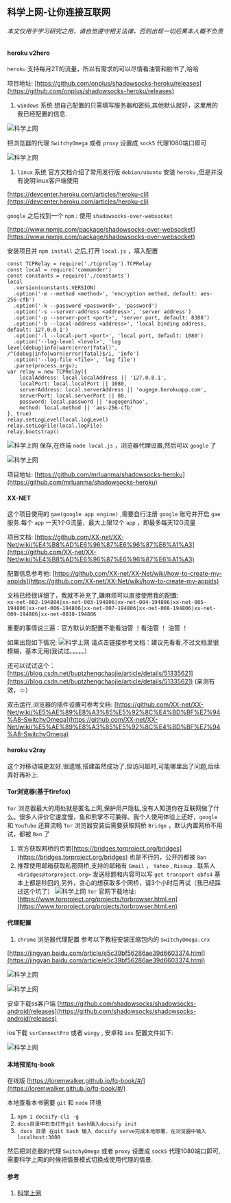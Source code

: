 ## 科学上网-让你连接互联网

###### 本文仅用于学习研究之用，请自觉遵守相关法律，否则出现一切后果本人概不负责

#### heroku v2hero
`heroku` 支持每月2T的流量，所以有需求的可以尽情看油管和脸书了,哈哈

项目地址: [https://github.com/onplus/shadowsocks-heroku/releases](https://github.com/onplus/shadowsocks-heroku/releases)

1. `windows` 系统
  想自己配置的只需填写服务器和密码,其他默认就好，这里用的我已经配置的信息.

  ![科学上网](/images/linux/科学上网-让你连接互联网/internet_01.png "科学上网")

  把浏览器的代理 `SwitchyOmega` 或者 `proxy` 设置成 `sock5` 代理1080端口即可

  ![科学上网](/images/linux/科学上网-让你连接互联网/internet_02.png "科学上网")

1. `linux` 系统
  官方文档介绍了常用发行版 `debian/ubuntu` 安装 `heroku` ,但是并没有说明linux客户端使用

  [https://devcenter.heroku.com/articles/heroku-cli](https://devcenter.heroku.com/articles/heroku-cli)

  `google` 之后找到一个 `npm` : 使用 `shadowsocks-over-websocket`

  [https://www.npmjs.com/package/shadowsocks-over-websocket](https://www.npmjs.com/package/shadowsocks-over-websocket)

  安装项目并 `npm install` 之后,打开 `local.js` ，填入配置
  ```JS
  const TCPRelay = require('./tcprelay').TCPRelay
  const local = require('commander')
  const constants = require('./constants')
  local
    .version(constants.VERSION)
    .option('-m --method <method>', 'encryption method, default: aes-256-cfb')
    .option('-k --password <password>', 'password')
    .option('-s --server-address <address>', 'server address')
    .option('-p --server-port <port>', 'server port, default: 8388')
    .option('-b --local-address <address>', 'local binding address, default: 127.0.0.1')
    .option('-l --local-port <port>', 'local port, default: 1080')
    .option('--log-level <level>', 'log level(debug|info|warn|error|fatal)', /^(debug|info|warn|error|fatal)$/i, 'info')
    .option('--log-file <file>', 'log file')
    .parse(process.argv);
  var relay = new TCPRelay({
      localAddress: local.localAddress || '127.0.0.1',
      localPort: local.localPort || 1080,
      serverAddress: local.serverAddress || 'ougege.herokuapp.com',
      serverPort: local.serverPort || 80,
      password: local.password || 'ougegenihao',
      method: local.method || 'aes-256-cfb'
  }, true)
  relay.setLogLevel(local.logLevel)
  relay.setLogFile(local.logFile)
  relay.bootstrap()
  ```

  ![科学上网](/images/linux/科学上网-让你连接互联网/internet_03.png "科学上网")
  保存,在终端 `node local.js` ，浏览器代理设置,然后可以 `google` 了

  ![科学上网](/images/linux/科学上网-让你连接互联网/internet_04.png "科学上网")

  项目地址: [https://github.com/mrluanma/shadowsocks-heroku](https://github.com/mrluanma/shadowsocks-heroku)

#### XX-NET
这个项目使用的 `gae(google app engine)` ,需要自行注册 `google` 账号并开启 `gae` 服务.每个 `app` 一天1个G流量，最大上限12个 `app` ，即最多每天12G流量

项目文档: [https://github.com/XX-net/XX-Net/wiki/%E4%B8%AD%E6%96%87%E6%96%87%E6%A1%A3](https://github.com/XX-net/XX-Net/wiki/%E4%B8%AD%E6%96%87%E6%96%87%E6%A1%A3)

配置信息参考他: [https://github.com/XX-net/XX-Net/wiki/how-to-create-my-appids](https://github.com/XX-net/XX-Net/wiki/how-to-create-my-appids)

文档已经很详细了，我就不补充了,嫌麻烦可以直接使用我的配置:   
`xx-net-002-194804|xx-net-003-194806|xx-net-004-194806|xx-net-005-194806|xx-net-006-194806|xx-net-007-194806|xx-net-008-194806|xx-net-009-194806|xx-net-0010-194806`

重要的事情说三遍：官方默认的配置不能看油管 ！看油管 ！ 油管 ！

如果出现如下情况:
![科学上网](/images/linux/科学上网-让你连接互联网/internet_05.png "科学上网")
请点击链接参考文档：建议先看看,不过文档里很模糊，基本无用(我试过。。。。。）

还可以试试这个：[https://blog.csdn.net/buptzhengchaojie/article/details/51335621](https://blog.csdn.net/buptzhengchaojie/article/details/51335621)  (亲测有效，☺）

双击运行,浏览器的插件设置可参考文档: [https://github.com/XX-net/XX-Net/wiki/%E5%AE%89%E8%A3%85%E5%92%8C%E4%BD%BF%E7%94%A8-SwitchyOmega](https://github.com/XX-net/XX-Net/wiki/%E5%AE%89%E8%A3%85%E5%92%8C%E4%BD%BF%E7%94%A8-SwitchyOmega) 

#### heroku v2ray
这个对移动端更友好,很遗憾,搭建虽然成功了,但访问超时,可能哪里出了问题,后续弄好再补上.

#### Tor浏览器(基于firefox)
`Tor` 浏览器最大的用处就是匿名上网,保护用户隐私,没有人知道你在互联网做了什么。很多人评价它速度慢，鱼和熊掌不可兼得。我个人使用体验上还好，`google` 和 `YouTube` 还算流畅
`Tor` 浏览器安装后需要获取网桥 `Bridge` ，默认内置网桥不用试，都被 `Ban` 了
1. 官方获取网桥的页面[https://bridges.torproject.org/bridges](https://bridges.torproject.org/bridges) 也是不行的，公开的都被 `Ban`
1. 推荐使用邮箱获取私密网桥,支持的邮箱有 `Gmail` ， `Yahoo` , `Riseup` . 联系人 `<bridges@torproject.org>`
发送标题和内容可以写 `get transport obfs4`  基本上都是秒回的,另外，贪心的想获取多个网桥，请3个小时后再试（我已经踩过这个坑了）
![科学上网](/images/linux/科学上网-让你连接互联网/internet_06.png "科学上网")
`Tor` 官网下载地址: [https://www.torproject.org/projects/torbrowser.html.en](https://www.torproject.org/projects/torbrowser.html.en)

#### 代理配置
1. `chrome` 浏览器代理配置
参考以下教程安装压缩包内的 `SwitchyOmega.crx`

[https://jingyan.baidu.com/article/e5c39bf56286ae39d6603374.html](https://jingyan.baidu.com/article/e5c39bf56286ae39d6603374.html)

![科学上网](/images/linux/科学上网-让你连接互联网/internet_07.png "科学上网")

![科学上网](/images/linux/科学上网-让你连接互联网/internet_08.jpg "科学上网")

安卓下载ss客户端
[https://github.com/shadowsocks/shadowsocks-android/releases](https://github.com/shadowsocks/shadowsocks-android/releases)

ios下载 `ssrConnectPro` 或者 `wingy` ,
安卓和 `ios` 配置文件如下:

![科学上网](/images/linux/科学上网-让你连接互联网/internet_09.png "科学上网")

#### 本地预览fq-book
在线版 [https://loremwalker.github.io/fq-book/#/](https://loremwalker.github.io/fq-book/#/)

本地查看本书需要 `git` 和 `node` 环境
1. `npm i docsify-cli -g`
1. `docs目录中右击打开git bash输入docsify init`
1. ` docs 目录 在git bash 输入 docsify serve完成本地部署，在浏览器中输入localhost:3000`

然后把浏览器的代理 `SwitchyOmega` 或者 `proxy` 设置成 `sock5` 代理1080端口即可,需要科学上网的时候把情景模式切换成使用代理的情景.



#### 参考
1. [科学上网](https://github.com/loremwalker/fq-book)
